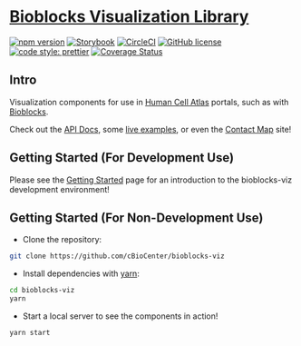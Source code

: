 # [Bioblocks Visualization Library](https://cbiocenter.github.io/bioblocks-viz/)

[![npm version](https://badge.fury.io/js/bioblocks-viz.svg)](https://badge.fury.io/js/bioblocks-viz)
[![Storybook](https://cdn.jsdelivr.net/gh/storybookjs/brand@master/badge/badge-storybook.svg)](https://cbiocenter.github.io/bioblocks-viz/storybook)
[![CircleCI](https://circleci.com/gh/cBioCenter/bioblocks-viz.svg?style=shield)](https://circleci.com/gh/cBioCenter/bioblocks-viz)
[![GitHub license](https://img.shields.io/github/license/cBioCenter/bioblocks-viz.svg?style=flat)](https://github.com/cBioCenter/bioblocks-viz/blob/master/LICENSE)
[![code style: prettier](https://img.shields.io/badge/code_style-prettier-ff69b4.svg?style=flat)](https://github.com/prettier/prettier)
[![Coverage Status](https://img.shields.io/codecov/c/github/cBioCenter/bioblocks-viz/master.svg)](https://codecov.io/gh/cBioCenter/bioblocks-viz/branch/master)

## Intro

Visualization components for use in [Human Cell Atlas](https://www.humancellatlas.org/) portals, such as with [Bioblocks](https://github.com/cBioCenter/bioblocks).

Check out the [API Docs](https://cbiocenter.github.io/bioblocks-viz/docs/api/index.html), some [live examples](https://cbiocenter.github.io/bioblocks-viz/example.html), or even the [Contact Map](http://contactmap.org) site!

## Getting Started (For Development Use)

Please see the [Getting Started](https://cbiocenter.github.io/bioblocks-viz/docs/DEV_GETTING_STARTED.md) page for an introduction to the bioblocks-viz development environment!

## Getting Started (For Non-Development Use)

- Clone the repository:

```sh
git clone https://github.com/cBioCenter/bioblocks-viz
```

- Install dependencies with [yarn](https://yarnpkg.com/):

```sh
cd bioblocks-viz
yarn
```

- Start a local server to see the components in action!

```sh
yarn start
```

